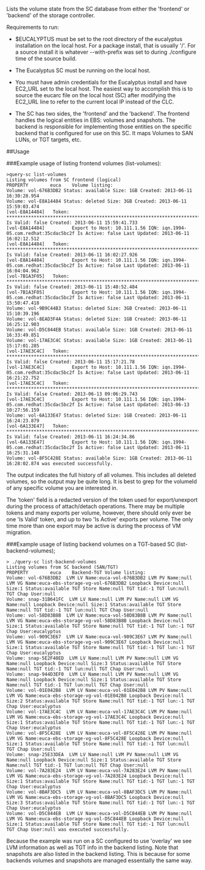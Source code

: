 Lists the volume state from the SC database from either the 'frontend' or 'backend' of the storage controller.

Requirements to run:
* $EUCALYPTUS must be set to the root directory of the eucalyptus installation on the local host. For a package install, that is usually '/'. For a
source install it is whatever --with-prefix was set to during ./configure time of the source build.

* The Eucalyptus SC must be running on the local host.
* You must have admin credentials for the Eucalyptus install and have EC2_URL set to the local host. The easiest way to accomplish this is to source the eucarc file
on the local host (SC) after modifying the EC2_URL line to refer to the current local IP instead of the CLC.

* The SC has two sides, the 'frontend' and the 'backend'. The frontend handles the logical entities in EBS: volumes and snapshots. The backend is responsible for
implementing those entities on the specific backend that is configured for use on this SC. It maps Volumes to SAN LUNs, or TGT targets, etc.

##Usage

###Example usage of listing frontend volumes (list-volumes):

    >query-sc list-volumes
    Listing volumes from SC frontend (logical)
    PROPERTY        euca    Volume listing:
    Volume: vol-676B3DB2 Status: available Size: 1GB Created: 2013-06-11 16:30:28.954
    Volume: vol-E8A14484 Status: deleted Size: 3GB Created: 2013-06-11 15:59:03.474
    [vol-E8A14484]   Token: ****************************************************************************IPAg Is Valid: false Created: 2013-06-11 15:59:41.733
    [vol-E8A14484]          Export to Host: 10.111.1.56 IQN: iqn.1994-05.com.redhat:35cdac5bc2f Is Active: false Last Updated: 2013-06-11 16:02:12.512
    [vol-E8A14484]   Token: ****************************************************************************6tLi Is Valid: false Created: 2013-06-11 16:02:27.926
    [vol-E8A14484]          Export to Host: 10.111.1.56 IQN: iqn.1994-05.com.redhat:35cdac5bc2f Is Active: false Last Updated: 2013-06-11 16:04:04.962
    [vol-7B1A3F05]   Token: ****************************************************************************yq5B Is Valid: false Created: 2013-06-11 15:48:52.484
    [vol-7B1A3F05]          Export to Host: 10.111.1.56 IQN: iqn.1994-05.com.redhat:35cdac5bc2f Is Active: false Last Updated: 2013-06-11 15:50:47.418
    Volume: vol-9B9C44B3 Status: deleted Size: 3GB Created: 2013-06-11 15:10:39.196
    Volume: vol-8EAD3F4A Status: deleted Size: 1GB Created: 2013-06-11 16:25:12.903
    Volume: vol-D5C844EB Status: available Size: 1GB Created: 2013-06-11 16:33:49.851
    Volume: vol-17AE3C4C Status: available Size: 1GB Created: 2013-06-11 15:17:01.285
    [vol-17AE3C4C]   Token: ****************************************************************************SDpg Is Valid: false Created: 2013-06-11 15:17:21.78
    [vol-17AE3C4C]          Export to Host: 10.111.1.56 IQN: iqn.1994-05.com.redhat:35cdac5bc2f Is Active: false Last Updated: 2013-06-11 16:21:22.752
    [vol-17AE3C4C]   Token: ****************************************************************************oCrF Is Valid: false Created: 2013-06-13 09:06:29.743
    [vol-17AE3C4C]          Export to Host: 10.111.1.56 IQN: iqn.1994-05.com.redhat:35cdac5bc2f Is Active: false Last Updated: 2013-06-13 10:27:56.159
    Volume: vol-6A133E47 Status: deleted Size: 1GB Created: 2013-06-11 16:24:23.879
    [vol-6A133E47]   Token: ****************************************************************************AoGd Is Valid: false Created: 2013-06-11 16:24:34.86
    [vol-6A133E47]          Export to Host: 10.111.1.56 IQN: iqn.1994-05.com.redhat:35cdac5bc2f Is Active: false Last Updated: 2013-06-11 16:25:31.148
    Volume: vol-8F5C428E Status: available Size: 1GB Created: 2013-06-11 16:28:02.874 was executed successfully.


The output indicates the full history of all volumes. This includes all deleted volumes, so the output may be quite long. It is best to grep for the volumeId of any specific volume
you are interested in.

The 'token' field is a redacted version of the token used for export/unexport during the process of attach/detach operations. There may be multiple tokens and many exports per volume,
however, there should only ever be one 'Is Valid' token, and up to two 'Is Active' exports per volume. The only time more than one export may be active is during the process of VM
migration.

###Example usage of listing backend volumes on a TGT-based SC (list-backend-volumes);

    > ./query-sc list-backend-volumes
    Listing volumes from SC backend (SAN/TGT)
    PROPERTY        euca    Backend-TGT Volume listing:
    Volume: vol-676B3DB2  LVM LV Name:euca-vol-676B3DB2 LVM PV Name:null LVM VG Name:euca-ebs-storage-vg-vol-676B3DB2 Loopback Device:null Size:1 Status:available TGT Store Name:null TGT tid:-1 TGT lun:null TGT Chap User:null
    Volume: snap-31B641FC  LVM LV Name:null LVM PV Name:null LVM VG Name:null Loopback Device:null Size:1 Status:available TGT Store Name:null TGT tid:-1 TGT lun:null TGT Chap User:null
    Volume: vol-58D83B8B  LVM LV Name:euca-vol-58D83B8B LVM PV Name:null LVM VG Name:euca-ebs-storage-vg-vol-58D83B8B Loopback Device:null Size:1 Status:available TGT Store Name:null TGT tid:-1 TGT lun:-1 TGT Chap User:eucalyptus
    Volume: vol-909C3E67  LVM LV Name:euca-vol-909C3E67 LVM PV Name:null LVM VG Name:euca-ebs-storage-vg-vol-909C3E67 Loopback Device:null Size:1 Status:available TGT Store Name:null TGT tid:-1 TGT lun:-1 TGT Chap User:eucalyptus
    Volume: snap-5E2F40ED  LVM LV Name:null LVM PV Name:null LVM VG Name:null Loopback Device:null Size:3 Status:available TGT Store Name:null TGT tid:-1 TGT lun:null TGT Chap User:null
    Volume: snap-944D3EF0  LVM LV Name:null LVM PV Name:null LVM VG Name:null Loopback Device:null Size:1 Status:available TGT Store Name:null TGT tid:-1 TGT lun:null TGT Chap User:null
    Volume: vol-01E042B8  LVM LV Name:euca-vol-01E042B8 LVM PV Name:null LVM VG Name:euca-ebs-storage-vg-vol-01E042B8 Loopback Device:null Size:2 Status:available TGT Store Name:null TGT tid:-1 TGT lun:-1 TGT Chap User:eucalyptus
    Volume: vol-17AE3C4C  LVM LV Name:euca-vol-17AE3C4C LVM PV Name:null LVM VG Name:euca-ebs-storage-vg-vol-17AE3C4C Loopback Device:null Size:1 Status:available TGT Store Name:null TGT tid:-1 TGT lun:-1 TGT Chap User:eucalyptus
    Volume: vol-8F5C428E  LVM LV Name:euca-vol-8F5C428E LVM PV Name:null LVM VG Name:euca-ebs-storage-vg-vol-8F5C428E Loopback Device:null Size:1 Status:available TGT Store Name:null TGT tid:-1 TGT lun:null TGT Chap User:null
    Volume: snap-25E33DEA  LVM LV Name:null LVM PV Name:null LVM VG Name:null Loopback Device:null Size:1 Status:available TGT Store Name:null TGT tid:-1 TGT lun:null TGT Chap User:null
    Volume: vol-7A283E24  LVM LV Name:euca-vol-7A283E24 LVM PV Name:null LVM VG Name:euca-ebs-storage-vg-vol-7A283E24 Loopback Device:null Size:1 Status:available TGT Store Name:null TGT tid:-1 TGT lun:-1 TGT Chap User:eucalyptus
    Volume: vol-8BAF3DC5  LVM LV Name:euca-vol-8BAF3DC5 LVM PV Name:null LVM VG Name:euca-ebs-storage-vg-vol-8BAF3DC5 Loopback Device:null Size:3 Status:available TGT Store Name:null TGT tid:-1 TGT lun:-1 TGT Chap User:eucalyptus
    Volume: vol-D5C844EB  LVM LV Name:euca-vol-D5C844EB LVM PV Name:null LVM VG Name:euca-ebs-storage-vg-vol-D5C844EB Loopback Device:null Size:1 Status:available TGT Store Name:null TGT tid:-1 TGT lun:null TGT Chap User:null was executed successfully.

Because the example was run on a SC configured to use 'overlay' we see LVM information as well as TGT info in the backend listing. Note that snapshots are also listed in the backend listing. This is because for some backends volumes and snapshots are managed essentially the same way.


